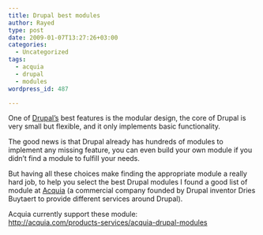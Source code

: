 ```yaml
---
title: Drupal best modules
author: Rayed
type: post
date: 2009-01-07T13:27:26+03:00
categories:
  - Uncategorized
tags:
  - acquia
  - drupal
  - modules
wordpress_id: 487

---
```

<p>One of <a href="http://www.drupal.org/">Drupal&#8217;s</a> best features is the modular design, the core of Drupal is very small but flexible, and it only implements basic functionality.</p>
<p>The good news is that Drupal already has hundreds of modules to implement any missing feature, you can even build your own module if you didn&#8217;t find a module to fulfill your needs.</p>
<p>But having all these choices make finding the appropriate module a really hard job, to help you select the best Drupal modules I found a good list of module at <a href="http://acquia.com/">Acquia</a> (a commercial company founded by Drupal inventor Dries Buytaert to provide different services around Drupal).</p>
<p>Acquia currently support these module:<br />
<a href="http://acquia.com/products-services/acquia-drupal-modules">http://acquia.com/products-services/acquia-drupal-modules</a></p>
